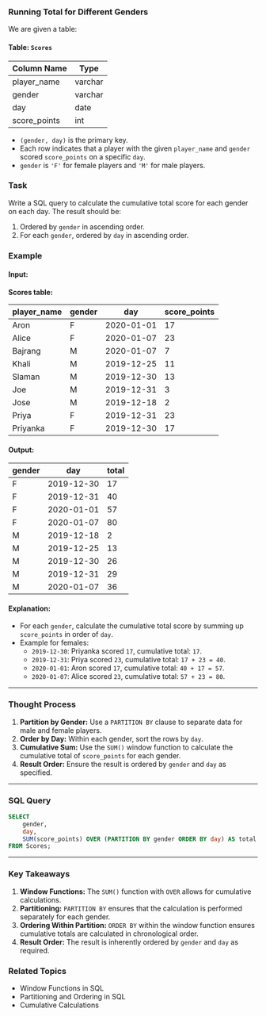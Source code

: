 ### Running Total for Different Genders
We are given a table:

#### Table: `Scores`

| Column Name   | Type    |
|---------------|---------|
| player_name   | varchar |
| gender        | varchar |
| day           | date    |
| score_points  | int     |

- `(gender, day)` is the primary key.
- Each row indicates that a player with the given `player_name` and `gender` scored `score_points` on a specific `day`.
- `gender` is `'F'` for female players and `'M'` for male players.

### Task
Write a SQL query to calculate the cumulative total score for each gender on each day. The result should be:
1. Ordered by `gender` in ascending order.
2. For each `gender`, ordered by `day` in ascending order.

### Example
#### Input:
**Scores table:**

| player_name | gender | day        | score_points |
|-------------|--------|------------|--------------|
| Aron        | F      | 2020-01-01 | 17           |
| Alice       | F      | 2020-01-07 | 23           |
| Bajrang     | M      | 2020-01-07 | 7            |
| Khali       | M      | 2019-12-25 | 11           |
| Slaman      | M      | 2019-12-30 | 13           |
| Joe         | M      | 2019-12-31 | 3            |
| Jose        | M      | 2019-12-18 | 2            |
| Priya       | F      | 2019-12-31 | 23           |
| Priyanka    | F      | 2019-12-30 | 17           |

#### Output:

| gender | day        | total |
|--------|------------|-------|
| F      | 2019-12-30 | 17    |
| F      | 2019-12-31 | 40    |
| F      | 2020-01-01 | 57    |
| F      | 2020-01-07 | 80    |
| M      | 2019-12-18 | 2     |
| M      | 2019-12-25 | 13    |
| M      | 2019-12-30 | 26    |
| M      | 2019-12-31 | 29    |
| M      | 2020-01-07 | 36    |

#### Explanation:
- For each `gender`, calculate the cumulative total score by summing up `score_points` in order of `day`.
- Example for females:
  - `2019-12-30`: Priyanka scored `17`, cumulative total: `17`.
  - `2019-12-31`: Priya scored `23`, cumulative total: `17 + 23 = 40`.
  - `2020-01-01`: Aron scored `17`, cumulative total: `40 + 17 = 57`.
  - `2020-01-07`: Alice scored `23`, cumulative total: `57 + 23 = 80`.

---

### Thought Process
1. **Partition by Gender:** Use a `PARTITION BY` clause to separate data for male and female players.
2. **Order by Day:** Within each gender, sort the rows by `day`.
3. **Cumulative Sum:** Use the `SUM()` window function to calculate the cumulative total of `score_points` for each gender.
4. **Result Order:** Ensure the result is ordered by `gender` and `day` as specified.

---

### SQL Query
```sql
SELECT 
    gender,
    day,
    SUM(score_points) OVER (PARTITION BY gender ORDER BY day) AS total
FROM Scores;
```

---

### Key Takeaways
1. **Window Functions:** The `SUM()` function with `OVER` allows for cumulative calculations.
2. **Partitioning:** `PARTITION BY` ensures that the calculation is performed separately for each gender.
3. **Ordering Within Partition:** `ORDER BY` within the window function ensures cumulative totals are calculated in chronological order.
4. **Result Order:** The result is inherently ordered by `gender` and `day` as required.

### Related Topics
- Window Functions in SQL
- Partitioning and Ordering in SQL
- Cumulative Calculations
